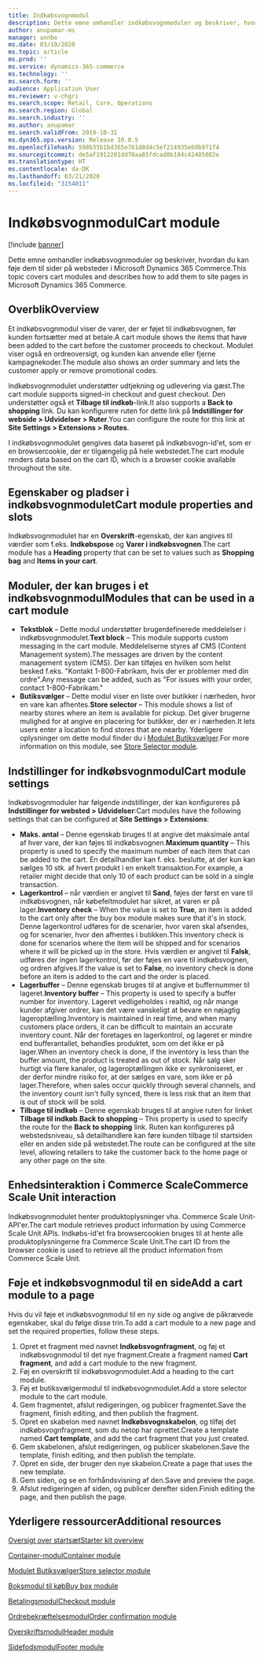 ```yaml
---
title: Indkøbsvognmodul
description: Dette emne omhandler indkøbsvognmoduler og beskriver, hvordan du kan føje dem til sider på websteder i Microsoft Dynamics 365 Commerce.
author: anupamar-ms
manager: annbe
ms.date: 03/19/2020
ms.topic: article
ms.prod: ''
ms.service: dynamics-365-commerce
ms.technology: ''
ms.search.form: ''
audience: Application User
ms.reviewer: v-chgri
ms.search.scope: Retail, Core, Operations
ms.search.region: Global
ms.search.industry: ''
ms.author: anupamar
ms.search.validFrom: 2019-10-31
ms.dyn365.ops.version: Release 10.0.5
ms.openlocfilehash: 598b35b1bd365e761d8d4c5ef214935e60b971f4
ms.sourcegitcommit: de5af1912201dd70aa85fdcad0b184c42405802e
ms.translationtype: HT
ms.contentlocale: da-DK
ms.lasthandoff: 03/21/2020
ms.locfileid: "3154011"
---
```

# <a name="cart-module"></a><span data-ttu-id="a8566-103">Indkøbsvognmodul</span><span class="sxs-lookup"><span data-stu-id="a8566-103">Cart module</span></span>

[!include [banner](includes/banner.md)]

<span data-ttu-id="a8566-104">Dette emne omhandler indkøbsvognmoduler og beskriver, hvordan du kan føje dem til sider på websteder i Microsoft Dynamics 365 Commerce.</span><span class="sxs-lookup"><span data-stu-id="a8566-104">This topic covers cart modules and describes how to add them to site pages in Microsoft Dynamics 365 Commerce.</span></span>

## <a name="overview"></a><span data-ttu-id="a8566-105">Overblik</span><span class="sxs-lookup"><span data-stu-id="a8566-105">Overview</span></span>

<span data-ttu-id="a8566-106">Et indkøbsvognmodul viser de varer, der er føjet til indkøbsvognen, før kunden fortsætter med at betale.</span><span class="sxs-lookup"><span data-stu-id="a8566-106">A cart module shows the items that have been added to the cart before the customer proceeds to checkout.</span></span> <span data-ttu-id="a8566-107">Modulet viser også en ordreoversigt, og kunden kan anvende eller fjerne kampagnekoder.</span><span class="sxs-lookup"><span data-stu-id="a8566-107">The module also shows an order summary and lets the customer apply or remove promotional codes.</span></span>

<span data-ttu-id="a8566-108">Indkøbsvognmodulet understøtter udtjekning og udlevering via gæst.</span><span class="sxs-lookup"><span data-stu-id="a8566-108">The cart module supports signed-in checkout and guest checkout.</span></span> <span data-ttu-id="a8566-109">Den understøtter også et **Tilbage til indkøb**-link.</span><span class="sxs-lookup"><span data-stu-id="a8566-109">It also supports a **Back to shopping** link.</span></span> <span data-ttu-id="a8566-110">Du kan konfigurere ruten for dette link på **Indstillinger for webside \> Udvidelser \> Ruter**.</span><span class="sxs-lookup"><span data-stu-id="a8566-110">You can configure the route for this link at **Site Settings \> Extensions \> Routes**.</span></span>

<span data-ttu-id="a8566-111">I indkøbsvognmodulet gengives data baseret på indkøbsvogn-id'et, som er en browsercookie, der er tilgængelig på hele webstedet.</span><span class="sxs-lookup"><span data-stu-id="a8566-111">The cart module renders data based on the cart ID, which is a browser cookie available throughout the site.</span></span>

## <a name="cart-module-properties-and-slots"></a><span data-ttu-id="a8566-112">Egenskaber og pladser i indkøbsvognmodulet</span><span class="sxs-lookup"><span data-stu-id="a8566-112">Cart module properties and slots</span></span>

<span data-ttu-id="a8566-113">Indkøbsvognmodulet har en **Overskrift**-egenskab, der kan angives til værdier som f.eks. **Indkøbspose** og **Varer i indkøbsvognen**.</span><span class="sxs-lookup"><span data-stu-id="a8566-113">The cart module has a **Heading** property that can be set to values such as **Shopping bag** and **Items in your cart**.</span></span> 

## <a name="modules-that-can-be-used-in-a-cart-module"></a><span data-ttu-id="a8566-114">Moduler, der kan bruges i et indkøbsvognmodul</span><span class="sxs-lookup"><span data-stu-id="a8566-114">Modules that can be used in a cart module</span></span>

- <span data-ttu-id="a8566-115">**Tekstblok** – Dette modul understøtter brugerdefinerede meddelelser i indkøbsvognmodulet.</span><span class="sxs-lookup"><span data-stu-id="a8566-115">**Text block** – This module supports custom messaging in the cart module.</span></span> <span data-ttu-id="a8566-116">Meddelelserne styres af CMS (Content Management system).</span><span class="sxs-lookup"><span data-stu-id="a8566-116">The messages are driven by the content management system (CMS).</span></span> <span data-ttu-id="a8566-117">Der kan tilføjes en hvilken som helst besked f.eks. "Kontakt 1-800-Fabrikam, hvis der er problemer med din ordre".</span><span class="sxs-lookup"><span data-stu-id="a8566-117">Any message can be added, such as "For issues with your order, contact 1-800-Fabrikam."</span></span>
- <span data-ttu-id="a8566-118">**Butiksvælger** – Dette modul viser en liste over butikker i nærheden, hvor en vare kan afhentes.</span><span class="sxs-lookup"><span data-stu-id="a8566-118">**Store selector** – This module shows a list of nearby stores where an item is available for pickup.</span></span> <span data-ttu-id="a8566-119">Det giver brugerne mulighed for at angive en placering for butikker, der er i nærheden.</span><span class="sxs-lookup"><span data-stu-id="a8566-119">It lets users enter a location to find stores that are nearby.</span></span> <span data-ttu-id="a8566-120">Yderligere oplysninger om dette modul finder du i [Modulet Butiksvælger](store-selector.md).</span><span class="sxs-lookup"><span data-stu-id="a8566-120">For more information on this module, see [Store Selector module](store-selector.md).</span></span>

## <a name="cart-module-settings"></a><span data-ttu-id="a8566-121">Indstillinger for indkøbsvognmodul</span><span class="sxs-lookup"><span data-stu-id="a8566-121">Cart module settings</span></span>

<span data-ttu-id="a8566-122">Indkøbsvognmoduler har følgende indstillinger, der kan konfigureres på **Indstillinger for websted \> Udvidelser**:</span><span class="sxs-lookup"><span data-stu-id="a8566-122">Cart modules have the following settings that can be configured at **Site Settings \> Extensions**:</span></span>

- <span data-ttu-id="a8566-123">**Maks. antal** – Denne egenskab bruges tl at angive det maksimale antal af hver vare, der kan føjes til indkøbsvognen.</span><span class="sxs-lookup"><span data-stu-id="a8566-123">**Maximum quantity** – This property is used to specify the maximum number of each item that can be added to the cart.</span></span> <span data-ttu-id="a8566-124">En detailhandler kan f. eks. beslutte, at der kun kan sælges 10 stk. af hvert produkt i en enkelt transaktion.</span><span class="sxs-lookup"><span data-stu-id="a8566-124">For example, a retailer might decide that only 10 of each product can be sold in a single transaction.</span></span>
- <span data-ttu-id="a8566-125">**Lagerkontrol** – når værdien er angivet til **Sand**, føjes der først en vare til indkøbsvognen, når købefeltmodulet har sikret, at varen er på lager.</span><span class="sxs-lookup"><span data-stu-id="a8566-125">**Inventory check** – When the value is set to **True**, an item is added to the cart only after the buy box module makes sure that it's in stock.</span></span> <span data-ttu-id="a8566-126">Denne lagerkontrol udføres for de scenarier, hvor varen skal afsendes, og for scenarier, hvor den afhentes i butikken.</span><span class="sxs-lookup"><span data-stu-id="a8566-126">This inventory check is done for scenarios where the item will be shipped and for scenarios where it will be picked up in the store.</span></span> <span data-ttu-id="a8566-127">Hvis værdien er angivet til **Falsk**, udføres der ingen lagerkontrol, før der føjes en vare til indkøbsvognen, og ordren afgives.</span><span class="sxs-lookup"><span data-stu-id="a8566-127">If the value is set to **False**, no inventory check is done before an item is added to the cart and the order is placed.</span></span>
- <span data-ttu-id="a8566-128">**Lagerbuffer** – Denne egenskab bruges til at angive et buffernummer til lageret.</span><span class="sxs-lookup"><span data-stu-id="a8566-128">**Inventory buffer** – This property is used to specify a buffer number for inventory.</span></span> <span data-ttu-id="a8566-129">Lageret vedligeholdes i realtid, og når mange kunder afgiver ordrer, kan det være vanskeligt at bevare en nøjagtig lageroptælling.</span><span class="sxs-lookup"><span data-stu-id="a8566-129">Inventory is maintained in real time, and when many customers place orders, it can be difficult to maintain an accurate inventory count.</span></span> <span data-ttu-id="a8566-130">Når der foretages en lagerkontrol, og lageret er mindre end bufferantallet, behandles produktet, som om det ikke er på lager.</span><span class="sxs-lookup"><span data-stu-id="a8566-130">When an inventory check is done, if the inventory is less than the buffer amount, the product is treated as out of stock.</span></span> <span data-ttu-id="a8566-131">Når salg sker hurtigt via flere kanaler, og lageroptællingen ikke er synkroniseret, er der derfor mindre risiko for, at der sælges en vare, som ikke er på lager.</span><span class="sxs-lookup"><span data-stu-id="a8566-131">Therefore, when sales occur quickly through several channels, and the inventory count isn't fully synced, there is less risk that an item that is out of stock will be sold.</span></span>
- <span data-ttu-id="a8566-132">**Tilbage til indkøb** – Denne egenskab bruges til at angive ruten for linket **Tilbage til indkøb**.</span><span class="sxs-lookup"><span data-stu-id="a8566-132">**Back to shopping** – This property is used to specify the route for the **Back to shopping** link.</span></span> <span data-ttu-id="a8566-133">Ruten kan konfigureres på webstedsniveau, så detailhandlere kan føre kunden tilbage til startsiden eller en anden side på webstedet.</span><span class="sxs-lookup"><span data-stu-id="a8566-133">The route can be configured at the site level, allowing retailers to take the customer back to the home page or any other page on the site.</span></span>

## <a name="commerce-scale-unit-interaction"></a><span data-ttu-id="a8566-134">Enhedsinteraktion i Commerce Scale</span><span class="sxs-lookup"><span data-stu-id="a8566-134">Commerce Scale Unit interaction</span></span>

<span data-ttu-id="a8566-135">Indkøbsvognmodulet henter produktoplysninger vha. Commerce Scale Unit-API'er.</span><span class="sxs-lookup"><span data-stu-id="a8566-135">The cart module retrieves product information by using Commerce Scale Unit APIs.</span></span> <span data-ttu-id="a8566-136">Indkøbs-id'et fra browsercookien bruges til at hente alle produktoplysningerne fra Commerce Scale Unit.</span><span class="sxs-lookup"><span data-stu-id="a8566-136">The cart ID from the browser cookie is used to retrieve all the product information from Commerce Scale Unit.</span></span>

## <a name="add-a-cart-module-to-a-page"></a><span data-ttu-id="a8566-137">Føje et indkøbsvognmodul til en side</span><span class="sxs-lookup"><span data-stu-id="a8566-137">Add a cart module to a page</span></span>

<span data-ttu-id="a8566-138">Hvis du vil føje et indkøbsvognmodul til en ny side og angive de påkrævede egenskaber, skal du følge disse trin.</span><span class="sxs-lookup"><span data-stu-id="a8566-138">To add a cart module to a new page and set the required properties, follow these steps.</span></span>

1. <span data-ttu-id="a8566-139">Opret et fragment med navnet **Indkøbsvognfragment**, og føj et indkøbsvognmodul til det nye fragment.</span><span class="sxs-lookup"><span data-stu-id="a8566-139">Create a fragment named **Cart fragment**, and add a cart module to the new fragment.</span></span>
1. <span data-ttu-id="a8566-140">Føj en overskrift til indkøbsvognmodulet.</span><span class="sxs-lookup"><span data-stu-id="a8566-140">Add a heading to the cart module.</span></span>
1. <span data-ttu-id="a8566-141">Føj et butiksvælgermodul til indkøbsvognmodulet.</span><span class="sxs-lookup"><span data-stu-id="a8566-141">Add a store selector module to the cart module.</span></span>
1. <span data-ttu-id="a8566-142">Gem fragmentet, afslut redigeringen, og publicer fragmentet.</span><span class="sxs-lookup"><span data-stu-id="a8566-142">Save the fragment, finish editing, and then publish the fragment.</span></span>
1. <span data-ttu-id="a8566-143">Opret en skabelon med navnet **Indkøbsvognskabelon**, og tilføj det indkøbsvognfragment, som du netop har oprettet.</span><span class="sxs-lookup"><span data-stu-id="a8566-143">Create a template named **Cart template**, and add the cart fragment that you just created.</span></span>
1. <span data-ttu-id="a8566-144">Gem skabelonen, afslut redigeringen, og publicer skabelonen.</span><span class="sxs-lookup"><span data-stu-id="a8566-144">Save the template, finish editing, and then publish the template.</span></span>
1. <span data-ttu-id="a8566-145">Opret en side, der bruger den nye skabelon.</span><span class="sxs-lookup"><span data-stu-id="a8566-145">Create a page that uses the new template.</span></span>
1. <span data-ttu-id="a8566-146">Gem siden, og se en forhåndsvisning af den.</span><span class="sxs-lookup"><span data-stu-id="a8566-146">Save and preview the page.</span></span>
1. <span data-ttu-id="a8566-147">Afslut redigeringen af siden, og publicer derefter siden.</span><span class="sxs-lookup"><span data-stu-id="a8566-147">Finish editing the page, and then publish the page.</span></span>

## <a name="additional-resources"></a><span data-ttu-id="a8566-148">Yderligere ressourcer</span><span class="sxs-lookup"><span data-stu-id="a8566-148">Additional resources</span></span>

[<span data-ttu-id="a8566-149">Oversigt over startsæt</span><span class="sxs-lookup"><span data-stu-id="a8566-149">Starter kit overview</span></span>](starter-kit-overview.md)

[<span data-ttu-id="a8566-150">Container-modul</span><span class="sxs-lookup"><span data-stu-id="a8566-150">Container module</span></span>](add-container-module.md)

[<span data-ttu-id="a8566-151">Modulet Butiksvælger</span><span class="sxs-lookup"><span data-stu-id="a8566-151">Store selector module</span></span>](store-selector.md)

[<span data-ttu-id="a8566-152">Boksmodul til køb</span><span class="sxs-lookup"><span data-stu-id="a8566-152">Buy box module</span></span>](add-buy-box.md)

[<span data-ttu-id="a8566-153">Betalingsmodul</span><span class="sxs-lookup"><span data-stu-id="a8566-153">Checkout module</span></span>](add-checkout-module.md)

[<span data-ttu-id="a8566-154">Ordrebekræftelsesmodul</span><span class="sxs-lookup"><span data-stu-id="a8566-154">Order confirmation module</span></span>](order-confirmation-module.md)

[<span data-ttu-id="a8566-155">Overskriftsmodul</span><span class="sxs-lookup"><span data-stu-id="a8566-155">Header module</span></span>](author-header-module.md)

[<span data-ttu-id="a8566-156">Sidefodsmodul</span><span class="sxs-lookup"><span data-stu-id="a8566-156">Footer module</span></span>](author-footer-module.md)
